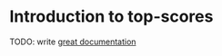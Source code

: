 # Introduction to top-scores

TODO: write [great documentation](http://jacobian.org/writing/what-to-write/)

